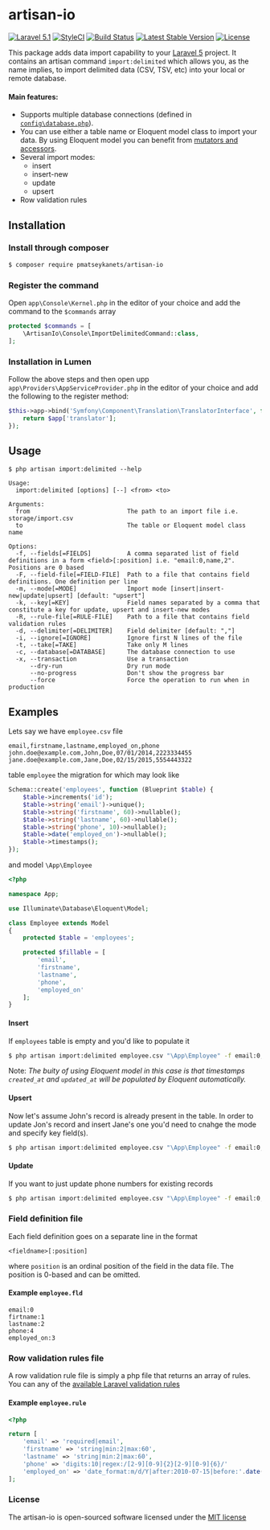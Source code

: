 # artisan-io

[![Laravel 5.1](https://img.shields.io/badge/Laravel-5.1-orange.svg)](http://laravel.com)
[![StyleCI](https://styleci.io/repos/39307509/shield)](https://styleci.io/repos/39307509)
[![Build Status](https://travis-ci.org/pmatseykanets/artisan-io.svg)](https://travis-ci.org/pmatseykanets/artisan-io)
[![Latest Stable Version](https://poser.pugx.org/pmatseykanets/artisan-io/v/stable)](https://packagist.org/packages/pmatseykanets/artisan-io)
[![License](https://poser.pugx.org/pmatseykanets/artisan-io/license)](https://packagist.org/packages/pmatseykanets/artisan-io)

This package adds data import capability to your [Laravel 5](http://laravel.com/docs/5.1) project. It contains an artisan command `import:delimited` which allows you, as the name implies, to import delimited data (CSV, TSV, etc) into your local or remote database.

#### Main features:

- Supports multiple database connections (defined in [`config\database.php`](http://laravel.com/docs/5.1/database#introduction)).
- You can use either a table name or Eloquent model class to import your data. By using Eloquent model you can benefit from [mutators and accessors](http://laravel.com/docs/5.1/eloquent-mutators).
- Several import modes:
  - insert
  - insert-new
  - update
  - upsert
- Row validation rules


## Installation

### Install through composer

```bash
$ composer require pmatseykanets/artisan-io
```

### Register the command

Open `app\Console\Kernel.php` in the editor of your choice and add the command to the `$commands` array

```php
protected $commands = [
    \ArtisanIo\Console\ImportDelimitedCommand::class,
];
```

### Installation in Lumen

Follow the above steps and then open upp `app\Providers\AppServiceProvider.php` in the editor of your choice and add the following to the register method:

```php
$this->app->bind('Symfony\Component\Translation\TranslatorInterface', function ($app) {
    return $app['translator'];
});
```

## Usage


```
$ php artisan import:delimited --help

Usage:
  import:delimited [options] [--] <from> <to>

Arguments:
  from                           The path to an import file i.e. storage/import.csv
  to                             The table or Eloquent model class name

Options:
  -f, --fields[=FIELDS]          A comma separated list of field definitions in a form <field>[:position] i.e. "email:0,name,2". Positions are 0 based
  -F, --field-file[=FIELD-FILE]  Path to a file that contains field definitions. One definition per line
  -m, --mode[=MODE]              Import mode [insert|insert-new|update|upsert] [default: "upsert"]
  -k, --key[=KEY]                Field names separated by a comma that constitute a key for update, upsert and insert-new modes
  -R, --rule-file[=RULE-FILE]    Path to a file that contains field validation rules
  -d, --delimiter[=DELIMITER]    Field delimiter [default: ","]
  -i, --ignore[=IGNORE]          Ignore first N lines of the file
  -t, --take[=TAKE]              Take only M lines
  -c, --database[=DATABASE]      The database connection to use
  -x, --transaction              Use a transaction
      --dry-run                  Dry run mode
      --no-progress              Don't show the progress bar
      --force                    Force the operation to run when in production
```

## Examples

Lets say we have `employee.csv` file

```text
email,firstname,lastname,employed_on,phone
john.doe@example.com,John,Doe,07/01/2014,2223334455
jane.doe@example.com,Jane,Doe,02/15/2015,5554443322
```

table `employee` the migration for which may look like

```php
Schema::create('employees', function (Blueprint $table) {
    $table->increments('id');
    $table->string('email')->unique();
    $table->string('firstname', 60)->nullable();
    $table->string('lastname', 60)->nullable();
    $table->string('phone', 10)->nullable();
    $table->date('employed_on')->nullable();
    $table->timestamps();
});

```

and model `\App\Employee`

```php
<?php

namespace App;

use Illuminate\Database\Eloquent\Model;

class Employee extends Model
{
    protected $table = 'employees';

    protected $fillable = [
        'email',
        'firstname',
        'lastname',
        'phone',
        'employed_on'
    ];
}
```

#### Insert

If `employees` table is empty and you'd like to populate it

```bash
$ php artisan import:delimited employee.csv "\App\Employee" -f email:0,firstname:1,lastname:2,phone:4,employed_on:3 -m insert
```

Note: *The buity of using Eloquent model in this case is that timestamps `created_at` and `updated_at` will be populated by Eloquent automatically.*

#### Upsert

Now let's assume John's record is already present in the table. In order to update Jon's record and insert Jane's one you'd need to cnahge the mode and specify key field(s).

```bash
$ php artisan import:delimited employee.csv "\App\Employee" -f email:0,firstname:1,lastname:2,phone:4,employed_on:3 -m upsert -k email
```

#### Update

If you want to just update phone numbers for existing records

```bash
$ php artisan import:delimited employee.csv "\App\Employee" -f email:0,phone:4 -m update -k email
```

### Field definition file

Each field definition goes on a separate line in the format

`<fieldname>[:position]`

where `position` is an ordinal position of the field in the data file. The position is 0-based and can be omitted.

#### Example `employee.fld`

```text
email:0
firtname:1
lastname:2
phone:4
employed_on:3
```

### Row validation rules file

A row validation rule file is simply a php file that returns an array of rules. You can any of the [available Laravel validation rules](http://laravel.com/docs/5.1/validation#available-validation-rules)

#### Example `employee.rule`

```php
<?php

return [
    'email' => 'required|email',
    'firstname' => 'string|min:2|max:60',
    'lastname' => 'string|min:2|max:60',
    'phone' => 'digits:10|regex:/[2-9][0-9]{2}[2-9][0-9]{6}/'
    'employed_on' => 'date_format:m/d/Y|after:2010-07-15|before:'.date('Y-m-d', strtotime('tomorrow'));
];
```


### License

The artisan-io is open-sourced software licensed under the [MIT license](http://opensource.org/licenses/MIT)
